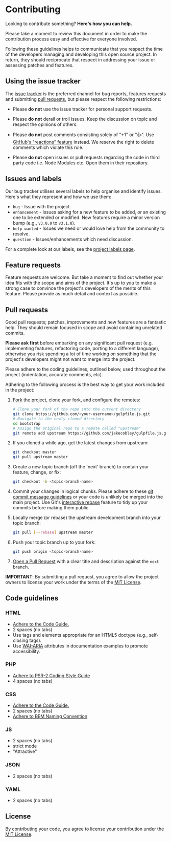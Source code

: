 # Contributing

Looking to contribute something? **Here's how you can help.**

Please take a moment to review this document in order to make the contribution
process easy and effective for everyone involved.

Following these guidelines helps to communicate that you respect the time of
the developers managing and developing this open source project. In return,
they should reciprocate that respect in addressing your issue or assessing
patches and features.

## Using the issue tracker

The [issue tracker](https://github.com/jakecobley/gulpfile.js/issues) is
the preferred channel for bug reports, features requests and submitting
[pull requests](https://github.com/jakecobley/gulpfile.js/pulls), but please
respect the following restrictions:

* Please **do not** use the issue tracker for personal support requests.

* Please **do not** derail or troll issues. Keep the discussion on topic and
  respect the opinions of others.

* Please **do not** post comments consisting solely of "+1" or ":thumbsup:".
  Use [GitHub's "reactions" feature](https://github.com/blog/2119-add-reactions-to-pull-requests-issues-and-comments)
  instead. We reserve the right to delete comments which violate this rule.

* Please **do not** open issues or pull requests regarding the code in third
  party code i.e. Node Modules etc. Open them in their repository.

## Issues and labels

Our bug tracker utilises several labels to help organise and identify issues.
Here's what they represent and how we use them:
- `bug` - Issue with the project.
- `enhancement` - Issues asking for a new feature to be added, or an existing
one to be extended or modified. New features require a minor version bump
(e.g., `v3.0.0` to `v3.1.0`).
- `help wanted` - Issues we need or would love help from the community to
resolve.
- `question` - Issues/enhancements which need discussion.

For a complete look at our labels, see the [project labels page](https://github.com/jakecobley/gulpfile.js/labels).

## Feature requests

Feature requests are welcome. But take a moment to find out whether your idea
fits with the scope and aims of the project. It's up to *you* to make a strong
case to convince the project's developers of the merits of this feature. Please
provide as much detail and context as possible.

## Pull requests

Good pull requests; patches, improvements and new features are a fantastic
help. They should remain focused in scope and avoid containing unrelated
commits.

**Please ask first** before embarking on any significant pull request (e.g.
implementing features, refactoring code, porting to a different language),
otherwise you risk spending a lot of time working on something that the
project's developers might not want to merge into the project.

Please adhere to the coding guidelines, outlined below, used throughout the
project (indentation, accurate comments, etc).

Adhering to the following process is the best way to get your work
included in the project:

1. [Fork](https://help.github.com/fork-a-repo/) the project, clone your fork,
   and configure the remotes:

   ```bash
   # Clone your fork of the repo into the current directory
   git clone https://github.com/<your-username>/gulpfile.js.git
   # Navigate to the newly cloned directory
   cd bootstrap
   # Assign the original repo to a remote called "upstream"
   git remote add upstream https://github.com/jakecobley/gulpfile.js.git
   ```

2. If you cloned a while ago, get the latest changes from upstream:

   ```bash
   git checkout master
   git pull upstream master
   ```

3. Create a new topic branch (off the 'next' branch) to
   contain your feature, change, or fix:

   ```bash
   git checkout -b <topic-branch-name>
   ```

4. Commit your changes in logical chunks. Please adhere to these [git commit
   message guidelines](http://tbaggery.com/2008/04/19/a-note-about-git-commit-messages.html)
   or your code is unlikely be merged into the main project. Use Git's
   [interactive rebase](https://help.github.com/articles/interactive-rebase)
   feature to tidy up your commits before making them public.

5. Locally merge (or rebase) the upstream development branch into your topic
branch:

   ```bash
   git pull [--rebase] upstream master
   ```

6. Push your topic branch up to your fork:

   ```bash
   git push origin <topic-branch-name>
   ```

7. [Open a Pull Request](https://help.github.com/articles/using-pull-requests/)
    with a clear title and description against the `next` branch.

**IMPORTANT**: By submitting a pull request, you agree to allow the project
owners to license your work under the terms of the [MIT License](LICENSE).

## Code guidelines

### HTML

- [Adhere to the Code Guide.](http://codeguide.co/#html)
- 2 spaces (no tabs)
- Use tags and elements appropriate for an HTML5 doctype (e.g., self-closing tags).
- Use [WAI-ARIA](https://developer.mozilla.org/en-US/docs/Web/Accessibility/ARIA) attributes in documentation examples to promote accessibility.

### PHP

- [Adhere to PSR-2 Coding Style Guide](http://www.php-fig.org/psr/psr-2/)
- 4 spaces (no tabs)

### CSS

- [Adhere to the Code Guide.](http://codeguide.co/#css)
- 2 spaces (no tabs)
- [Adhere to BEM Naming Convention](http://getbem.com/naming/)

### JS

- 2 spaces (no tabs)
- strict mode
- "Attractive"

### JSON

- 2 spaces (no tabs)

### YAML

- 2 spaces (no tabs)

## License

By contributing your code, you agree to license your contribution under the [MIT License](LICENSE).
